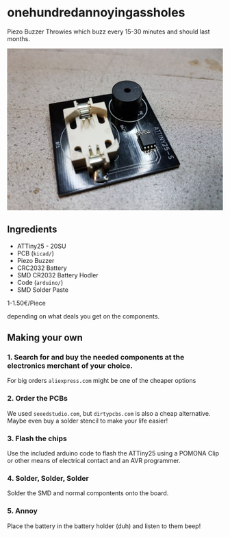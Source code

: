 # onehundredannoyingassholes 

Piezo Buzzer Throwies which buzz every 15-30 minutes and should last months.

![Throwie](https://raw.githubusercontent.com/MeksPwnschlager/onehundredannoyingassholes/master/img/done.jpg)

## Ingredients

 - ATTiny25 - 20SU
 - PCB (`kicad/`)
 - Piezo Buzzer
 - CRC2032 Battery
 - SMD CR2032 Battery Hodler
 - Code (`arduino/`)
 - SMD Solder Paste
 

1-1.50€/Piece

depending on what deals you get on the components.

## Making your own


### 1. Search for and buy the needed components at the electronics merchant of your choice.

For big orders `aliexpress.com` might be one of the cheaper options

### 2. Order the PCBs

We used `seeedstudio.com`, but `dirtypcbs.com` is also a cheap alternative. Maybe even buy a solder stencil to make your life easier!

### 3. Flash the chips

Use the included arduino code to flash the ATTiny25 using a POMONA Clip or other means of electrical contact and an AVR programmer.

### 4. Solder, Solder, Solder

Solder the SMD and normal compontents onto the board.

### 5. Annoy

Place the battery in the battery holder (duh) and listen to them beep!
